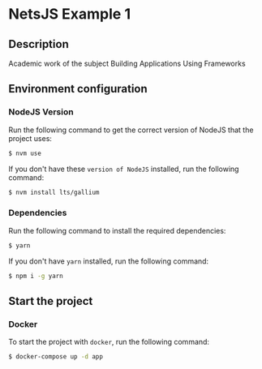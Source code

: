 # **NetsJS Example 1**

## **Description**

Academic work of the subject Building Applications Using Frameworks

## **Environment configuration**

### **NodeJS Version**
Run the following command to get the correct version of NodeJS that the project uses:
```bash
$ nvm use
```

If you don't have these `version of NodeJS` installed, run the following command:
```bash
$ nvm install lts/gallium
```

### **Dependencies**
Run the following command to install the required dependencies:
```bash
$ yarn
```

If you don't have `yarn` installed, run the following command:
```bash
$ npm i -g yarn
```

## **Start the project**

### **Docker**
To start the project with `docker`, run the following command:
```bash
$ docker-compose up -d app
```